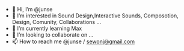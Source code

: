 - 👋 Hi, I’m @junse
- 👀 I’m interested in Sound Design,Interactive Sounds, Composotion, Design, Comunity, Collaborations ...
- 🌱 I’m currently learning Max
- 💞️ I’m looking to collaborate on ...
- 📫 How to reach me @junse / sewonj@gmail.com

<!---
junse/junse is a ✨ special ✨ repository because its `README.md` (this file) appears on your GitHub profile.
You can click the Preview link to take a look at your changes.
--->
